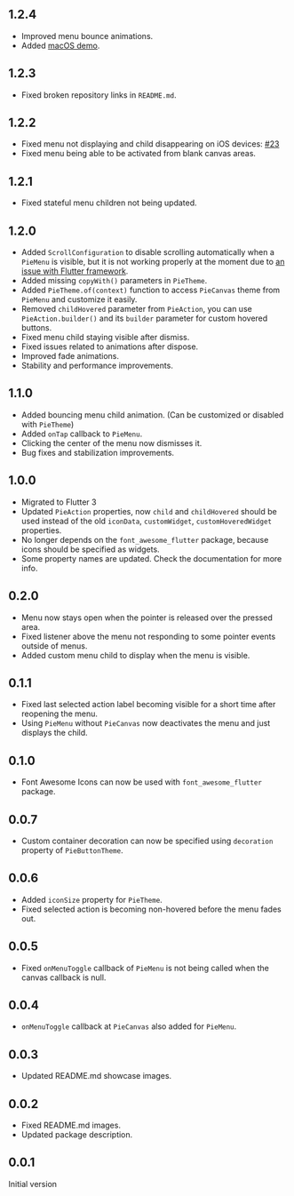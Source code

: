 ## 1.2.4

* Improved menu bounce animations.
* Added [macOS demo](https://github.com/rasitayaz/flutter-pie-menu/raw/main/example/demo-macos.zip).

## 1.2.3

* Fixed broken repository links in `README.md`.

## 1.2.2

* Fixed menu not displaying and child disappearing on iOS devices: [#23](https://github.com/rasitayaz/flutter-pie-menu/issues/23)
* Fixed menu being able to be activated from blank canvas areas.

## 1.2.1

* Fixed stateful menu children not being updated.

## 1.2.0

* Added `ScrollConfiguration` to disable scrolling automatically when a `PieMenu` is visible, but it is not working properly at the moment due to [an issue with Flutter framework](https://github.com/flutter/flutter/issues/111170).
* Added missing `copyWith()` parameters in `PieTheme`.
* Added `PieTheme.of(context)` function to access `PieCanvas` theme from `PieMenu` and customize it easily.
* Removed `childHovered` parameter from `PieAction`, you can use `PieAction.builder()` and its `builder` parameter for custom hovered buttons.
* Fixed menu child staying visible after dismiss.
* Fixed issues related to animations after dispose.
* Improved fade animations.
* Stability and performance improvements.

## 1.1.0

* Added bouncing menu child animation. (Can be customized or disabled with `PieTheme`)
* Added `onTap` callback to `PieMenu`.
* Clicking the center of the menu now dismisses it.
* Bug fixes and stabilization improvements.

## 1.0.0

* Migrated to Flutter 3
* Updated `PieAction` properties, now `child` and `childHovered` should be used instead of the old `iconData`, `customWidget`, `customHoveredWidget` properties.
* No longer depends on the `font_awesome_flutter` package, because icons should be specified as widgets.
* Some property names are updated. Check the documentation for more info.

## 0.2.0

* Menu now stays open when the pointer is released over the pressed area.
* Fixed listener above the menu not responding to some pointer events outside of menus.
* Added custom menu child to display when the menu is visible.

## 0.1.1

* Fixed last selected action label becoming visible for a short time after reopening the menu.
* Using `PieMenu` without `PieCanvas` now deactivates the menu and just displays the child.

## 0.1.0

* Font Awesome Icons can now be used with `font_awesome_flutter` package.

## 0.0.7

* Custom container decoration can now be specified using `decoration` property of `PieButtonTheme`.

## 0.0.6

* Added `iconSize` property for `PieTheme`.
* Fixed selected action is becoming non-hovered before the menu fades out.

## 0.0.5

* Fixed `onMenuToggle` callback of `PieMenu` is not being called when the canvas callback is null.

## 0.0.4

* `onMenuToggle` callback at `PieCanvas` also added for `PieMenu`.

## 0.0.3

* Updated README.md showcase images.

## 0.0.2

* Fixed README.md images.
* Updated package description.

## 0.0.1

Initial version
